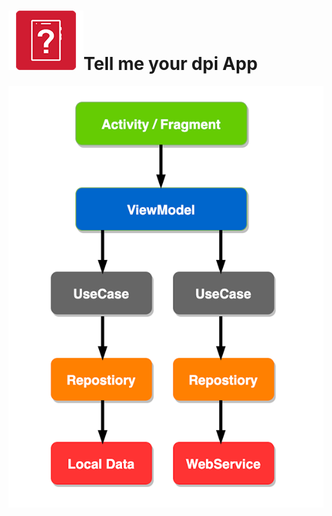 # ![App Logo](app/src/main/res/drawable/ic_logo.png)Tell me your dpi App

![Architecture](docs/img/app-architecture.png "Architecture")